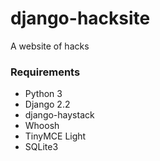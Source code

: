 # django-hacksite
A website of hacks


### Requirements
- Python 3
- Django 2.2
- django-haystack
- Whoosh
- TinyMCE Light
- SQLite3
